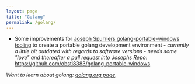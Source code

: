 ```yaml
---
layout: page
title: "Golang"
permalink: /golang/
---
```


* Some improvements for [Joseph Spurriers golang-portable-windows tooling](https://github.com/josephspurrier/golang-portable-windows) to create a portable golang development environment - _currently a little bit outdated with regards to software versions - needs some "love" and thereafter a pull request into Josephs Repo_: <https://github.com/obsti8383/golang-portable-windows>



_Want to learn about golang: [golang.org page](https://golang.org/)._
